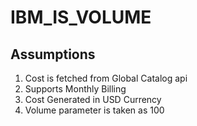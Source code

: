 # IBM_IS_VOLUME

## Assumptions

1. Cost is fetched from Global Catalog api
2. Supports Monthly Billing
3. Cost Generated in USD Currency
4. Volume parameter is taken as 100
